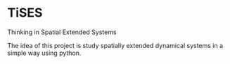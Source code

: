 # TiSES
Thinking in Spatial Extended Systems 

The idea of this project is study spatially extended dynamical systems in a simple way using python. 
